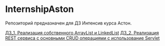 # InternshipAston

Репозиторий предназначен для ДЗ Интенсив курса Астон.

[ДЗ_1. Реализация собственного ArrayList и LinkedList](https://github.com/KobzevaVM/InternshipAston/tree/main/HomeWork1 "ссылка на проект с реализацией")
[ДЗ_2. Реализация REST сервиса с основными CRUD операциями с использование Servlet](https://github.com/KobzevaVM/InternshipAston/tree/main/HomeWork2 "ссылка на проект с реализацией")
